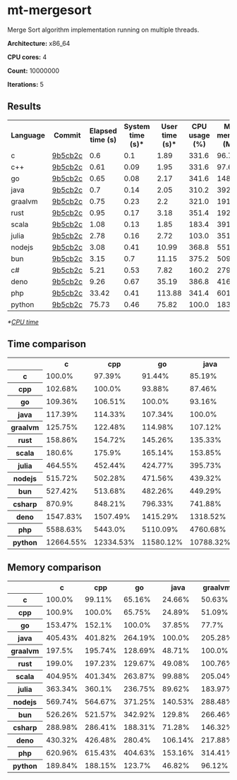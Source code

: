 # mt-mergesort

Merge Sort algorithm implementation running on multiple threads.

**Architecture:** x86_64

**CPU cores:** 4

**Count:** 10000000

**Iterations:** 5

## Results

<table>
  <tr>
    <th>Language</th>
    <th>Commit</th>
    <th>Elapsed time (s)</th>
    <th>System time (s)*</th>
    <th>User time (s)*</th>
    <th>CPU usage (%)</th>
    <th>Max memory (MB)</th>
  </tr>
  <tr>
    <td>c</td>
    <td>
      <a href="https://github.com/leroyguillaume/langbench/blob/9b5cb2c7002af2f235ece95510ebceb2eca97352/benchmarks/c">
        9b5cb2c
      </a>
    </td>
    <td>0.6</td>
    <td>0.1</td>
    <td>1.89</td>
    <td>331.6</td>
    <td>96.79</td>
  </tr>
  <tr>
    <td>c++</td>
    <td>
      <a href="https://github.com/leroyguillaume/langbench/blob/9b5cb2c7002af2f235ece95510ebceb2eca97352/benchmarks/cpp">
        9b5cb2c
      </a>
    </td>
    <td>0.61</td>
    <td>0.09</td>
    <td>1.95</td>
    <td>331.6</td>
    <td>97.66</td>
  </tr>
  <tr>
    <td>go</td>
    <td>
      <a href="https://github.com/leroyguillaume/langbench/blob/9b5cb2c7002af2f235ece95510ebceb2eca97352/benchmarks/go">
        9b5cb2c
      </a>
    </td>
    <td>0.65</td>
    <td>0.08</td>
    <td>2.17</td>
    <td>341.6</td>
    <td>148.54</td>
  </tr>
  <tr>
    <td>java</td>
    <td>
      <a href="https://github.com/leroyguillaume/langbench/blob/9b5cb2c7002af2f235ece95510ebceb2eca97352/benchmarks/java">
        9b5cb2c
      </a>
    </td>
    <td>0.7</td>
    <td>0.14</td>
    <td>2.05</td>
    <td>310.2</td>
    <td>392.43</td>
  </tr>
  <tr>
    <td>graalvm</td>
    <td>
      <a href="https://github.com/leroyguillaume/langbench/blob/9b5cb2c7002af2f235ece95510ebceb2eca97352/benchmarks/graalvm">
        9b5cb2c
      </a>
    </td>
    <td>0.75</td>
    <td>0.23</td>
    <td>2.2</td>
    <td>321.0</td>
    <td>191.17</td>
  </tr>
  <tr>
    <td>rust</td>
    <td>
      <a href="https://github.com/leroyguillaume/langbench/blob/9b5cb2c7002af2f235ece95510ebceb2eca97352/benchmarks/rust">
        9b5cb2c
      </a>
    </td>
    <td>0.95</td>
    <td>0.17</td>
    <td>3.18</td>
    <td>351.4</td>
    <td>192.62</td>
  </tr>
  <tr>
    <td>scala</td>
    <td>
      <a href="https://github.com/leroyguillaume/langbench/blob/9b5cb2c7002af2f235ece95510ebceb2eca97352/benchmarks/scala">
        9b5cb2c
      </a>
    </td>
    <td>1.08</td>
    <td>0.13</td>
    <td>1.85</td>
    <td>183.4</td>
    <td>391.96</td>
  </tr>
  <tr>
    <td>julia</td>
    <td>
      <a href="https://github.com/leroyguillaume/langbench/blob/9b5cb2c7002af2f235ece95510ebceb2eca97352/benchmarks/julia">
        9b5cb2c
      </a>
    </td>
    <td>2.78</td>
    <td>0.16</td>
    <td>2.72</td>
    <td>103.0</td>
    <td>351.68</td>
  </tr>
  <tr>
    <td>nodejs</td>
    <td>
      <a href="https://github.com/leroyguillaume/langbench/blob/9b5cb2c7002af2f235ece95510ebceb2eca97352/benchmarks/nodejs">
        9b5cb2c
      </a>
    </td>
    <td>3.08</td>
    <td>0.41</td>
    <td>10.99</td>
    <td>368.8</td>
    <td>551.47</td>
  </tr>
  <tr>
    <td>bun</td>
    <td>
      <a href="https://github.com/leroyguillaume/langbench/blob/9b5cb2c7002af2f235ece95510ebceb2eca97352/benchmarks/bun">
        9b5cb2c
      </a>
    </td>
    <td>3.15</td>
    <td>0.7</td>
    <td>11.15</td>
    <td>375.2</td>
    <td>509.38</td>
  </tr>
  <tr>
    <td>c#</td>
    <td>
      <a href="https://github.com/leroyguillaume/langbench/blob/9b5cb2c7002af2f235ece95510ebceb2eca97352/benchmarks/csharp">
        9b5cb2c
      </a>
    </td>
    <td>5.21</td>
    <td>0.53</td>
    <td>7.82</td>
    <td>160.2</td>
    <td>279.72</td>
  </tr>
  <tr>
    <td>deno</td>
    <td>
      <a href="https://github.com/leroyguillaume/langbench/blob/9b5cb2c7002af2f235ece95510ebceb2eca97352/benchmarks/deno">
        9b5cb2c
      </a>
    </td>
    <td>9.26</td>
    <td>0.67</td>
    <td>35.19</td>
    <td>386.8</td>
    <td>416.52</td>
  </tr>
  <tr>
    <td>php</td>
    <td>
      <a href="https://github.com/leroyguillaume/langbench/blob/9b5cb2c7002af2f235ece95510ebceb2eca97352/benchmarks/php">
        9b5cb2c
      </a>
    </td>
    <td>33.42</td>
    <td>0.41</td>
    <td>113.88</td>
    <td>341.4</td>
    <td>601.05</td>
  </tr>
  <tr>
    <td>python</td>
    <td>
      <a href="https://github.com/leroyguillaume/langbench/blob/9b5cb2c7002af2f235ece95510ebceb2eca97352/benchmarks/python">
        9b5cb2c
      </a>
    </td>
    <td>75.73</td>
    <td>0.46</td>
    <td>75.82</td>
    <td>100.0</td>
    <td>183.75</td>
  </tr>
</table>

*\*[CPU time](https://en.wikipedia.org/wiki/CPU_time)*

## Time comparison

<table>
  <tr>
    <th></th>
    <th>c</th>
    <th>cpp</th>
    <th>go</th>
    <th>java</th>
    <th>graalvm</th>
    <th>rust</th>
    <th>scala</th>
    <th>julia</th>
    <th>nodejs</th>
    <th>bun</th>
    <th>csharp</th>
    <th>deno</th>
    <th>php</th>
    <th>python</th>
  </tr>
  <tr>
    <th>c</th>
    <td>100.0%</td>
    <td>97.39%</td>
    <td>91.44%</td>
    <td>85.19%</td>
    <td>79.52%</td>
    <td>62.95%</td>
    <td>55.37%</td>
    <td>21.53%</td>
    <td>19.39%</td>
    <td>18.96%</td>
    <td>11.48%</td>
    <td>6.46%</td>
    <td>1.79%</td>
    <td>0.79%</td>
  </tr>
  <tr>
    <th>cpp</th>
    <td>102.68%</td>
    <td>100.0%</td>
    <td>93.88%</td>
    <td>87.46%</td>
    <td>81.65%</td>
    <td>64.63%</td>
    <td>56.85%</td>
    <td>22.1%</td>
    <td>19.91%</td>
    <td>19.47%</td>
    <td>11.79%</td>
    <td>6.63%</td>
    <td>1.84%</td>
    <td>0.81%</td>
  </tr>
  <tr>
    <th>go</th>
    <td>109.36%</td>
    <td>106.51%</td>
    <td>100.0%</td>
    <td>93.16%</td>
    <td>86.97%</td>
    <td>68.84%</td>
    <td>60.56%</td>
    <td>23.54%</td>
    <td>21.21%</td>
    <td>20.74%</td>
    <td>12.56%</td>
    <td>7.07%</td>
    <td>1.96%</td>
    <td>0.86%</td>
  </tr>
  <tr>
    <th>java</th>
    <td>117.39%</td>
    <td>114.33%</td>
    <td>107.34%</td>
    <td>100.0%</td>
    <td>93.35%</td>
    <td>73.89%</td>
    <td>65.0%</td>
    <td>25.27%</td>
    <td>22.76%</td>
    <td>22.26%</td>
    <td>13.48%</td>
    <td>7.58%</td>
    <td>2.1%</td>
    <td>0.93%</td>
  </tr>
  <tr>
    <th>graalvm</th>
    <td>125.75%</td>
    <td>122.48%</td>
    <td>114.98%</td>
    <td>107.12%</td>
    <td>100.0%</td>
    <td>79.16%</td>
    <td>69.63%</td>
    <td>27.07%</td>
    <td>24.38%</td>
    <td>23.84%</td>
    <td>14.44%</td>
    <td>8.12%</td>
    <td>2.25%</td>
    <td>0.99%</td>
  </tr>
  <tr>
    <th>rust</th>
    <td>158.86%</td>
    <td>154.72%</td>
    <td>145.26%</td>
    <td>135.33%</td>
    <td>126.33%</td>
    <td>100.0%</td>
    <td>87.96%</td>
    <td>34.2%</td>
    <td>30.8%</td>
    <td>30.12%</td>
    <td>18.24%</td>
    <td>10.26%</td>
    <td>2.84%</td>
    <td>1.25%</td>
  </tr>
  <tr>
    <th>scala</th>
    <td>180.6%</td>
    <td>175.9%</td>
    <td>165.14%</td>
    <td>153.85%</td>
    <td>143.62%</td>
    <td>113.68%</td>
    <td>100.0%</td>
    <td>38.88%</td>
    <td>35.02%</td>
    <td>34.24%</td>
    <td>20.74%</td>
    <td>11.67%</td>
    <td>3.23%</td>
    <td>1.43%</td>
  </tr>
  <tr>
    <th>julia</th>
    <td>464.55%</td>
    <td>452.44%</td>
    <td>424.77%</td>
    <td>395.73%</td>
    <td>369.41%</td>
    <td>292.42%</td>
    <td>257.22%</td>
    <td>100.0%</td>
    <td>90.08%</td>
    <td>88.08%</td>
    <td>53.34%</td>
    <td>30.01%</td>
    <td>8.31%</td>
    <td>3.67%</td>
  </tr>
  <tr>
    <th>nodejs</th>
    <td>515.72%</td>
    <td>502.28%</td>
    <td>471.56%</td>
    <td>439.32%</td>
    <td>410.11%</td>
    <td>324.63%</td>
    <td>285.56%</td>
    <td>111.02%</td>
    <td>100.0%</td>
    <td>97.78%</td>
    <td>59.22%</td>
    <td>33.32%</td>
    <td>9.23%</td>
    <td>4.07%</td>
  </tr>
  <tr>
    <th>bun</th>
    <td>527.42%</td>
    <td>513.68%</td>
    <td>482.26%</td>
    <td>449.29%</td>
    <td>419.41%</td>
    <td>332.0%</td>
    <td>292.04%</td>
    <td>113.53%</td>
    <td>102.27%</td>
    <td>100.0%</td>
    <td>60.56%</td>
    <td>34.08%</td>
    <td>9.44%</td>
    <td>4.16%</td>
  </tr>
  <tr>
    <th>csharp</th>
    <td>870.9%</td>
    <td>848.21%</td>
    <td>796.33%</td>
    <td>741.88%</td>
    <td>692.55%</td>
    <td>548.21%</td>
    <td>482.22%</td>
    <td>187.47%</td>
    <td>168.87%</td>
    <td>165.12%</td>
    <td>100.0%</td>
    <td>56.27%</td>
    <td>15.58%</td>
    <td>6.88%</td>
  </tr>
  <tr>
    <th>deno</th>
    <td>1547.83%</td>
    <td>1507.49%</td>
    <td>1415.29%</td>
    <td>1318.52%</td>
    <td>1230.85%</td>
    <td>974.32%</td>
    <td>857.04%</td>
    <td>333.19%</td>
    <td>300.13%</td>
    <td>293.47%</td>
    <td>177.73%</td>
    <td>100.0%</td>
    <td>27.7%</td>
    <td>12.22%</td>
  </tr>
  <tr>
    <th>php</th>
    <td>5588.63%</td>
    <td>5443.0%</td>
    <td>5110.09%</td>
    <td>4760.68%</td>
    <td>4444.15%</td>
    <td>3517.89%</td>
    <td>3094.44%</td>
    <td>1203.02%</td>
    <td>1083.66%</td>
    <td>1059.61%</td>
    <td>641.71%</td>
    <td>361.06%</td>
    <td>100.0%</td>
    <td>44.13%</td>
  </tr>
  <tr>
    <th>python</th>
    <td>12664.55%</td>
    <td>12334.53%</td>
    <td>11580.12%</td>
    <td>10788.32%</td>
    <td>10071.01%</td>
    <td>7972.0%</td>
    <td>7012.41%</td>
    <td>2726.21%</td>
    <td>2455.71%</td>
    <td>2401.2%</td>
    <td>1454.19%</td>
    <td>818.22%</td>
    <td>226.61%</td>
    <td>100.0%</td>
  </tr>
</table>

## Memory comparison

<table>
  <tr>
    <th></th>
    <th>c</th>
    <th>cpp</th>
    <th>go</th>
    <th>java</th>
    <th>graalvm</th>
    <th>rust</th>
    <th>scala</th>
    <th>julia</th>
    <th>nodejs</th>
    <th>bun</th>
    <th>csharp</th>
    <th>deno</th>
    <th>php</th>
    <th>python</th>
  </tr>
  <tr>
    <th>c</th>
    <td>100.0%</td>
    <td>99.11%</td>
    <td>65.16%</td>
    <td>24.66%</td>
    <td>50.63%</td>
    <td>50.25%</td>
    <td>24.69%</td>
    <td>27.52%</td>
    <td>17.55%</td>
    <td>19.0%</td>
    <td>34.6%</td>
    <td>23.24%</td>
    <td>16.1%</td>
    <td>52.68%</td>
  </tr>
  <tr>
    <th>cpp</th>
    <td>100.9%</td>
    <td>100.0%</td>
    <td>65.75%</td>
    <td>24.89%</td>
    <td>51.09%</td>
    <td>50.7%</td>
    <td>24.92%</td>
    <td>27.77%</td>
    <td>17.71%</td>
    <td>19.17%</td>
    <td>34.92%</td>
    <td>23.45%</td>
    <td>16.25%</td>
    <td>53.15%</td>
  </tr>
  <tr>
    <th>go</th>
    <td>153.47%</td>
    <td>152.1%</td>
    <td>100.0%</td>
    <td>37.85%</td>
    <td>77.7%</td>
    <td>77.12%</td>
    <td>37.9%</td>
    <td>42.24%</td>
    <td>26.94%</td>
    <td>29.16%</td>
    <td>53.11%</td>
    <td>35.66%</td>
    <td>24.71%</td>
    <td>80.84%</td>
  </tr>
  <tr>
    <th>java</th>
    <td>405.43%</td>
    <td>401.82%</td>
    <td>264.19%</td>
    <td>100.0%</td>
    <td>205.28%</td>
    <td>203.74%</td>
    <td>100.12%</td>
    <td>111.59%</td>
    <td>71.16%</td>
    <td>77.04%</td>
    <td>140.3%</td>
    <td>94.22%</td>
    <td>65.29%</td>
    <td>213.56%</td>
  </tr>
  <tr>
    <th>graalvm</th>
    <td>197.5%</td>
    <td>195.74%</td>
    <td>128.69%</td>
    <td>48.71%</td>
    <td>100.0%</td>
    <td>99.25%</td>
    <td>48.77%</td>
    <td>54.36%</td>
    <td>34.66%</td>
    <td>37.53%</td>
    <td>68.34%</td>
    <td>45.9%</td>
    <td>31.81%</td>
    <td>104.03%</td>
  </tr>
  <tr>
    <th>rust</th>
    <td>199.0%</td>
    <td>197.23%</td>
    <td>129.67%</td>
    <td>49.08%</td>
    <td>100.76%</td>
    <td>100.0%</td>
    <td>49.14%</td>
    <td>54.77%</td>
    <td>34.93%</td>
    <td>37.81%</td>
    <td>68.86%</td>
    <td>46.24%</td>
    <td>32.05%</td>
    <td>104.82%</td>
  </tr>
  <tr>
    <th>scala</th>
    <td>404.95%</td>
    <td>401.34%</td>
    <td>263.87%</td>
    <td>99.88%</td>
    <td>205.04%</td>
    <td>203.49%</td>
    <td>100.0%</td>
    <td>111.45%</td>
    <td>71.08%</td>
    <td>76.95%</td>
    <td>140.13%</td>
    <td>94.11%</td>
    <td>65.21%</td>
    <td>213.31%</td>
  </tr>
  <tr>
    <th>julia</th>
    <td>363.34%</td>
    <td>360.1%</td>
    <td>236.75%</td>
    <td>89.62%</td>
    <td>183.97%</td>
    <td>182.58%</td>
    <td>89.72%</td>
    <td>100.0%</td>
    <td>63.77%</td>
    <td>69.04%</td>
    <td>125.73%</td>
    <td>84.43%</td>
    <td>58.51%</td>
    <td>191.39%</td>
  </tr>
  <tr>
    <th>nodejs</th>
    <td>569.74%</td>
    <td>564.67%</td>
    <td>371.25%</td>
    <td>140.53%</td>
    <td>288.48%</td>
    <td>286.31%</td>
    <td>140.69%</td>
    <td>156.81%</td>
    <td>100.0%</td>
    <td>108.26%</td>
    <td>197.15%</td>
    <td>132.4%</td>
    <td>91.75%</td>
    <td>300.12%</td>
  </tr>
  <tr>
    <th>bun</th>
    <td>526.26%</td>
    <td>521.57%</td>
    <td>342.92%</td>
    <td>129.8%</td>
    <td>266.46%</td>
    <td>264.45%</td>
    <td>129.96%</td>
    <td>144.84%</td>
    <td>92.37%</td>
    <td>100.0%</td>
    <td>182.11%</td>
    <td>122.3%</td>
    <td>84.75%</td>
    <td>277.21%</td>
  </tr>
  <tr>
    <th>csharp</th>
    <td>288.98%</td>
    <td>286.41%</td>
    <td>188.31%</td>
    <td>71.28%</td>
    <td>146.32%</td>
    <td>145.22%</td>
    <td>71.36%</td>
    <td>79.54%</td>
    <td>50.72%</td>
    <td>54.91%</td>
    <td>100.0%</td>
    <td>67.16%</td>
    <td>46.54%</td>
    <td>152.22%</td>
  </tr>
  <tr>
    <th>deno</th>
    <td>430.32%</td>
    <td>426.48%</td>
    <td>280.4%</td>
    <td>106.14%</td>
    <td>217.88%</td>
    <td>216.24%</td>
    <td>106.26%</td>
    <td>118.43%</td>
    <td>75.53%</td>
    <td>81.77%</td>
    <td>148.91%</td>
    <td>100.0%</td>
    <td>69.3%</td>
    <td>226.67%</td>
  </tr>
  <tr>
    <th>php</th>
    <td>620.96%</td>
    <td>615.43%</td>
    <td>404.63%</td>
    <td>153.16%</td>
    <td>314.41%</td>
    <td>312.04%</td>
    <td>153.34%</td>
    <td>170.9%</td>
    <td>108.99%</td>
    <td>118.0%</td>
    <td>214.88%</td>
    <td>144.3%</td>
    <td>100.0%</td>
    <td>327.1%</td>
  </tr>
  <tr>
    <th>python</th>
    <td>189.84%</td>
    <td>188.15%</td>
    <td>123.7%</td>
    <td>46.82%</td>
    <td>96.12%</td>
    <td>95.4%</td>
    <td>46.88%</td>
    <td>52.25%</td>
    <td>33.32%</td>
    <td>36.07%</td>
    <td>65.69%</td>
    <td>44.12%</td>
    <td>30.57%</td>
    <td>100.0%</td>
  </tr>
</table>
